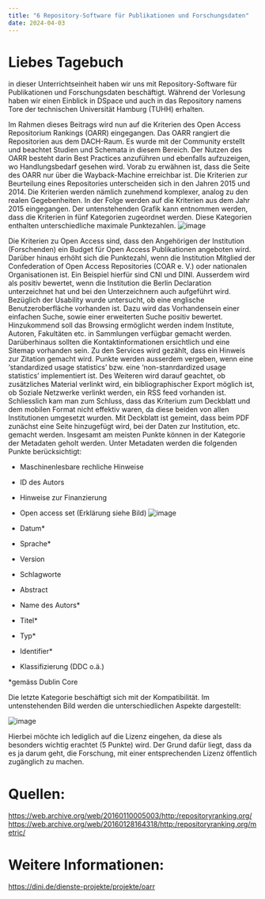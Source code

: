 ```yaml
---
title: "6 Repository-Software für Publikationen und Forschungsdaten"
date: 2024-04-03
---
```


# Liebes Tagebuch
in dieser Unterrichtseinheit haben wir uns mit Repository-Software für Publikationen und Forschungsdaten beschäftigt. Während der Vorlesung haben wir einen Einblick in DSpace und auch in das Repository namens Tore der technischen Universität Hamburg (TUHH) erhalten. 

Im Rahmen dieses Beitrags wird nun auf die Kriterien des Open Access Repositorium Rankings (OARR) eingegangen. Das OARR rangiert die Repositorien aus dem DACH-Raum. Es wurde mit der Community erstellt und beachtet Studien und Schemata in diesem Bereich. Der Nutzen des OARR besteht darin Best Practices anzuführen und ebenfalls aufzuzeigen, wo Handlungsbedarf gesehen wird. Vorab zu erwähnen ist, dass die Seite des OARR nur über die Wayback-Machine erreichbar ist. Die Kriterien zur Beurteilung eines Repositories unterscheiden sich in den Jahren 2015 und 2014. Die Kriterien werden nämlich zunehmend komplexer, analog zu den realen Gegebenheiten. In der Folge werden auf die Kriterien aus dem Jahr 2015 eingegangen. Der untenstehenden Grafik kann entnommen werden, dass die Kriterien in fünf Kategorien zugeordnet werden. Diese Kategorien enthalten unterschiedliche maximale Punktezahlen.
![image](https://github.com/nathaliewic/lerntagebuch/assets/160014832/3ecd513d-c8a9-40a4-b021-a36f1288e694)

Die Kriterien zu Open Access sind, dass den Angehörigen der Institution (Forschenden) ein Budget für Open Access Publikationen angeboten wird. Darüber hinaus erhöht sich die Punktezahl, wenn die Institution Mitglied der Confederation of Open Access Repositories (COAR e. V.) oder nationalen Organisationen ist. Ein Beispiel hierfür sind CNI und DINI. Ausserdem wird als positiv bewertet, wenn die Institution die Berlin Declaration unterzeichnet hat und bei den Unterzeichnern auch aufgeführt wird. 
Bezüglich der Usability wurde untersucht, ob eine englische Benutzeroberfläche vorhanden ist. Dazu wird das Vorhandensein einer einfachen Suche, sowie einer erweiterten Suche positiv bewertet. Hinzukommend soll das Browsing ermöglicht werden indem Institute, Autoren, Fakultäten etc. in Sammlungen verfügbar gemacht werden. Darüberhinaus sollten die Kontaktinformationen ersichtlich und eine Sitemap vorhanden sein.
Zu den Services wird gezählt, dass ein Hinweis zur Zitation gemacht wird. Punkte werden ausserdem vergeben, wenn eine ‘standardized usage statistics’ bzw. eine ‘non-stanrdardized usage statistics’ implementiert ist. Des Weiteren wird darauf geachtet, ob zusätzliches Material verlinkt wird, ein bibliographischer Export möglich ist, ob Soziale Netzwerke verlinkt werden, ein RSS feed vorhanden ist. Schliesslich kam man zum Schluss, dass das Kriterium zum Deckblatt und dem mobilen Format nicht effektiv waren, da diese beiden von allen Institutionen umgesetzt wurden. Mit Deckblatt ist gemeint, dass beim PDF zunächst eine Seite hinzugefügt wird, bei der Daten zur Institution, etc. gemacht werden. 
Insgesamt am meisten Punkte können in der Kategorie der Metadaten geholt werden. Unter Metadaten werden die folgenden Punkte berücksichtigt:
-	Maschinenlesbare rechliche Hinweise
-	ID des Autors
-	Hinweise zur Finanzierung
-	Open access set (Erklärung siehe Bild)
![image](https://github.com/nathaliewic/lerntagebuch/assets/160014832/fdee4f4b-3eb6-464c-b775-01072bb75a12)

-	Datum*
-	Sprache*
-	Version
-	Schlagworte
-	Abstract
-	Name des Autors*
-	Titel*
-	Typ*
-	Identifier*
-	Klassifizierung (DDC o.ä.)

*gemäss Dublin Core

Die letzte Kategorie beschäftigt sich mit der Kompatibilität. Im untenstehenden Bild werden die unterschiedlichen Aspekte dargestellt:

 ![image](https://github.com/nathaliewic/lerntagebuch/assets/160014832/d21ae74c-d9ca-48da-8567-ab518aceabb6)

Hierbei möchte ich lediglich auf die Lizenz eingehen, da diese als besonders wichtig erachtet (5 Punkte) wird. Der Grund dafür liegt, dass da es ja darum geht, die Forschung, mit einer entsprechenden Lizenz öffentlich zugänglich zu machen.

# Quellen:
<https://web.archive.org/web/20160110005003/http:/repositoryranking.org/>
<https://web.archive.org/web/20160128164318/http:/repositoryranking.org/metric/>
# Weitere Informationen:
<https://dini.de/dienste-projekte/projekte/oarr>



